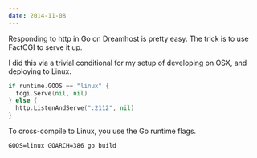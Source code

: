 ```yaml
---
date: 2014-11-08
---
```


Responding to http in Go on Dreamhost is pretty easy. The trick is to use
FactCGI to serve it up.

I did this via a trivial conditional for my setup of developing on OSX, and
deploying to Linux.

```go
if runtime.GOOS == "linux" {
  fcgi.Serve(nil, nil)
} else {
  http.ListenAndServe(":2112", nil)
}
```

To cross-compile to Linux, you use the Go runtime flags.

```
GOOS=linux GOARCH=386 go build
```
